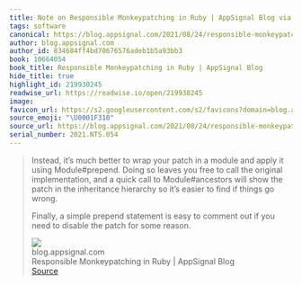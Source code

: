 ```yaml
---
title: Note on Responsible Monkeypatching in Ruby | AppSignal Blog via blog.appsignal.com
tags: software
canonical: https://blog.appsignal.com/2021/08/24/responsible-monkeypatching-in-ruby.html
author: blog.appsignal.com
author_id: 834684ff4bd70676576adeb1b5a93bb3
book: 10664054
book_title: Responsible Monkeypatching in Ruby | AppSignal Blog
hide_title: true
highlight_id: 219930245
readwise_url: https://readwise.io/open/219930245
image:
favicon_url: https://s2.googleusercontent.com/s2/favicons?domain=blog.appsignal.com
source_emoji: "\U0001F310"
source_url: https://blog.appsignal.com/2021/08/24/responsible-monkeypatching-in-ruby.html#:~:text=Instead%2C%20it%E2%80%99s%20much,for%20some%20reason.
serial_number: 2021.NTS.054
---
```

> Instead, it’s much better to wrap your patch in a module and apply it using Module#prepend. Doing so leaves you free to call the original implementation, and a quick call to Module#ancestors will show the patch in the inheritance hierarchy so it’s easier to find if things go wrong.
> 
> Finally, a simple prepend statement is easy to comment out if you need to disable the patch for some reason.
> <div class="quoteback-footer"><div class="quoteback-avatar"><img class="mini-favicon" src="https://s2.googleusercontent.com/s2/favicons?domain=blog.appsignal.com"></div><div class="quoteback-metadata"><div class="metadata-inner"><span style="display:none">FROM:</span><div aria-label="blog.appsignal.com" class="quoteback-author"> blog.appsignal.com</div><div aria-label="Responsible Monkeypatching in Ruby | AppSignal Blog" class="quoteback-title"> Responsible Monkeypatching in Ruby | AppSignal Blog</div></div></div><div class="quoteback-backlink"><a target="_blank" aria-label="go to the full text of this quotation" rel="noopener" href="https://blog.appsignal.com/2021/08/24/responsible-monkeypatching-in-ruby.html#:~:text=Instead%2C%20it%E2%80%99s%20much,for%20some%20reason." class="quoteback-arrow"> Source</a></div></div>
